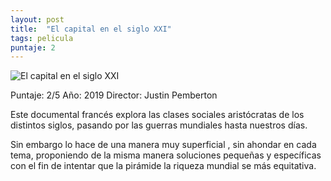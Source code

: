 ```yaml
---
layout: post
title:  "El capital en el siglo XXI"
tags: pelicula
puntaje: 2
---
```




![El capital en el siglo XXI](https://pics.filmaffinity.com/le_capital_au_xxie_siecle-466536022-large.jpg)

Puntaje: 2/5 
Año: 2019
Director: Justin Pemberton

Este documental francés explora las clases sociales aristócratas de los distintos siglos, pasando por las guerras mundiales hasta nuestros días. 

Sin embargo lo hace de una manera muy superficial , sin ahondar en cada tema, proponiendo de la misma manera soluciones pequeñas y específicas con el fin de intentar que la pirámide la riqueza mundial se más equitativa. 

